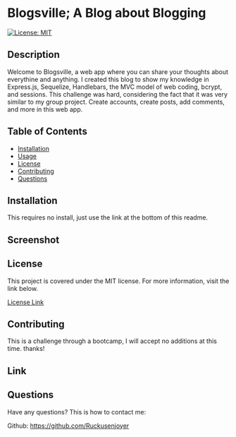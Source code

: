 
# Blogsville; A Blog about Blogging
[![License: MIT](https://img.shields.io/badge/License-MIT-yellow.svg)](https://opensource.org/licenses/MIT)
## Description

Welcome to Blogsville, a web app where you can share your thoughts about everythine and anything. I created this blog to show my knowledge in Express.js, Sequelize, Handlebars, the MVC model of web coding, bcrypt, and sessions. This challenge was hard, considering the fact that it was very similar to my group project. Create accounts, create posts, add comments, and more in this web app.
    
## Table of Contents

- [Installation](#Installation)
- [Usage](#Usage)
- [License](#License)
- [Contributing](#Contributing)
- [Questions](#Questions)
    
## Installation

This requires no install, just use the link at the bottom of this readme.

## Screenshot
    


## License

This project is covered under the MIT license. For more information, visit the link below.

[License Link](./LICENSE)

## Contributing

This is a challenge through a bootcamp, I will accept no additions at this time. thanks!
    
## Link



## Questions

Have any questions? This is how to contact me:

Github: https://github.com/Ruckusenjoyer